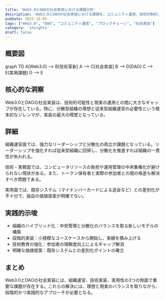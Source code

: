 ```yaml
---
title: 'Web3.0とDAOの社会実装における課題分析'
description: 'Web3.0とDAOの社会実装における課題を、コミュニティ運営、技術的制約、実用性の観点から多角的に分析'
pubDate: 2025-10-05
tags: ["Web3.0", "DAO", "コミュニティ運営", "ブロックチェーン", "社会実装"]
category: 'insights'
draft: false
---
```

## 概要図

<div class="mermaid">
graph TD
    A[Web3.0] --> B[技術革新]
    A --> C[社会実装]
    B --> D[DAO]
    C --> E[実用課題]
    D --> E
</div>

## 核心的な洞察

Web3.0とDAOの社会実装は、技術的可能性と現実の運用との間に大きなギャップが存在している。特に、分散型組織の理想と従来型組織運営の必要性という根本的なジレンマが、実装の最大の障壁となっている。

## 詳細

組織運営面では、強力なリーダーシップと分散化の両立が課題となっている。リーダーシップを強化すれば従来型組織に回帰し、分散化を推進すれば組織の一貫性が失われる。

技術・実務面では、コンピュータリソースの負担や運用管理の中央集権化が避けられない現状がある。また、トークン保有者と実際の参加者との間の格差も解決すべき問題である。

実用面では、既存システム（マイナンバーカードによる送金など）との差別化が不十分で、独自の価値提案が明確でない。

## 実践的示唆

- 組織のハイブリッド化：中央管理と分散化のバランスを取る新しいモデルの構築
- 段階的実装：小規模なユースケースから開始し、実績を積み上げる
- 技術教育の強化：参加者の理解度向上によるギャップ解消
- 明確な価値提案：既存システムとの差別化ポイントの確立

## まとめ

Web3.0とDAOの社会実装には、組織運営、技術実装、実用性の3つの側面で重要な課題が存在する。これらの解決には、理想と現実のバランスを取りながら、段階的かつ実践的なアプローチが必要となる。
